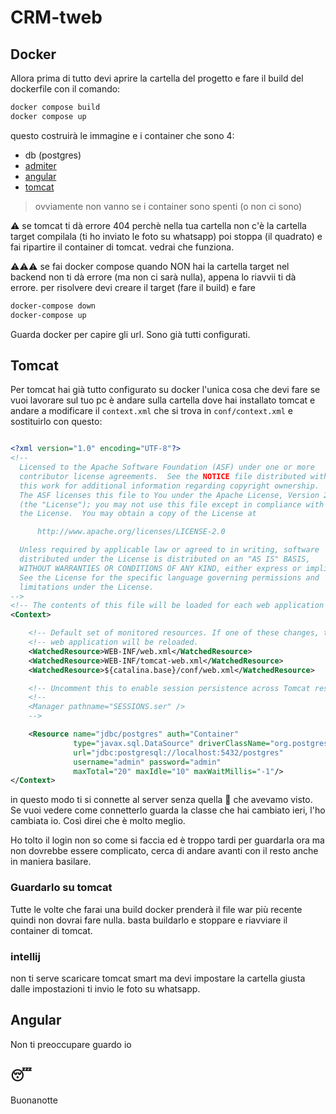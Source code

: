 # CRM-tweb

## Docker

Allora prima di tutto devi aprire la cartella del progetto e fare il build del dockerfile con il comando:

```bash
docker compose build
docker compose up
```

questo costruirà le immagine e i container che sono 4:

- db (postgres)
- [admiter](http://localhost:5050/) 
- [angular](http://localhost:4300/)
- [tomcat](http://localhost:8080/crmtweb/)

> ovviamente non vanno se i container sono spenti (o non ci sono)

⚠️ se tomcat ti dà errore 404 perchè nella tua cartella non c'è la cartella target compilala (ti ho inviato le foto su whatsapp) poi stoppa (il quadrato) e fai ripartire il container di tomcat. vedrai che funziona.

⚠️⚠️⚠️ se fai docker compose quando NON hai la cartella target nel backend non ti dà errore (ma non ci sarà nulla), appena lo riavvii ti dà errore. per risolvere devi creare il target (fare il build) e fare 
```bash
docker-compose down
docker-compose up
```

Guarda docker per capire gli url. Sono già tutti configurati.

## Tomcat

Per tomcat hai già tutto configurato su docker l'unica cosa che devi fare se vuoi lavorare sul tuo pc è andare sulla cartella dove hai installato tomcat e andare a modificare il `context.xml` che si trova in `conf/context.xml` e sostituirlo con questo:

```xml

<?xml version="1.0" encoding="UTF-8"?>
<!--
  Licensed to the Apache Software Foundation (ASF) under one or more
  contributor license agreements.  See the NOTICE file distributed with
  this work for additional information regarding copyright ownership.
  The ASF licenses this file to You under the Apache License, Version 2.0
  (the "License"); you may not use this file except in compliance with
  the License.  You may obtain a copy of the License at

      http://www.apache.org/licenses/LICENSE-2.0

  Unless required by applicable law or agreed to in writing, software
  distributed under the License is distributed on an "AS IS" BASIS,
  WITHOUT WARRANTIES OR CONDITIONS OF ANY KIND, either express or implied.
  See the License for the specific language governing permissions and
  limitations under the License.
-->
<!-- The contents of this file will be loaded for each web application -->
<Context>

    <!-- Default set of monitored resources. If one of these changes, the    -->
    <!-- web application will be reloaded.                                   -->
    <WatchedResource>WEB-INF/web.xml</WatchedResource>
    <WatchedResource>WEB-INF/tomcat-web.xml</WatchedResource>
    <WatchedResource>${catalina.base}/conf/web.xml</WatchedResource>

    <!-- Uncomment this to enable session persistence across Tomcat restarts -->
    <!--
    <Manager pathname="SESSIONS.ser" />
    -->

    <Resource name="jdbc/postgres" auth="Container"
              type="javax.sql.DataSource" driverClassName="org.postgresql.Driver"
              url="jdbc:postgresql://localhost:5432/postgres"
              username="admin" password="admin"
              maxTotal="20" maxIdle="10" maxWaitMillis="-1"/>
</Context>

```

in questo modo ti si connette al server senza quella 💩 che avevamo visto. Se vuoi vedere come connetterlo guarda la classe che hai cambiato ieri, l'ho cambiata io. Così direi che è molto meglio.

Ho tolto il login non so come si faccia ed è troppo tardi per guardarla ora ma non dovrebbe essere complicato, cerca di andare avanti con il resto anche in maniera basilare.

### Guardarlo su tomcat

Tutte le volte che farai una build docker prenderà il file war più recente quindi non dovrai fare nulla. basta buildarlo e stoppare e riavviare il container di tomcat.

### intellij

non ti serve scaricare tomcat smart ma devi impostare la cartella giusta dalle impostazioni ti invio le foto su whatsapp.

## Angular

Non ti preoccupare guardo io

## 😴

Buonanotte